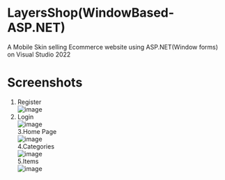 # LayersShop(WindowBased-ASP.NET)
A Mobile Skin selling Ecommerce website using ASP.NET(Window forms) on Visual Studio 2022 <br>

# Screenshots

1. Register <br>
![image](https://github.com/YSH-NYK/LayersShop-WindowBased-ASP.NET-/assets/168950684/61d35158-ca66-49a9-b757-167c8b76d0d5) <br>
2. Login <br>
![image](https://github.com/YSH-NYK/LayersShop-WindowBased-ASP.NET-/assets/168950684/9d2b2c5e-acd0-46a0-b4be-d25bf9ff4001) <br>
3.Home Page <br>
![image](https://github.com/YSH-NYK/LayersShop-WindowBased-ASP.NET-/assets/168950684/d2473ebf-b9b6-4aa5-9b78-1f22218013d5) <br>
4.Categories <br>
![image](https://github.com/YSH-NYK/LayersShop-WindowBased-ASP.NET-/assets/168950684/4a7d8156-775e-435d-abf9-e5d111b14c38) <br>
5.Items <br>
![image](https://github.com/YSH-NYK/LayersShop-WindowBased-ASP.NET-/assets/168950684/29727326-711b-43fc-9bc2-fc7f593613fa) <br>


